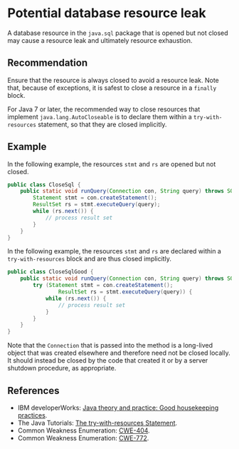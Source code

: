 # Potential database resource leak
A database resource in the `java.sql` package that is opened but not closed may cause a resource leak and ultimately resource exhaustion.


## Recommendation
Ensure that the resource is always closed to avoid a resource leak. Note that, because of exceptions, it is safest to close a resource in a `finally` block.

For Java 7 or later, the recommended way to close resources that implement `java.lang.AutoCloseable` is to declare them within a `try-with-resources` statement, so that they are closed implicitly.


## Example
In the following example, the resources `stmt` and `rs` are opened but not closed.


```java
public class CloseSql {
	public static void runQuery(Connection con, String query) throws SQLException {
		Statement stmt = con.createStatement();
		ResultSet rs = stmt.executeQuery(query);
		while (rs.next()) {
			// process result set
		}
	}
}
```
In the following example, the resources `stmt` and `rs` are declared within a `try-with-resources` block and are thus closed implicitly.


```java
public class CloseSqlGood {
	public static void runQuery(Connection con, String query) throws SQLException {
		try (Statement stmt = con.createStatement();
				ResultSet rs = stmt.executeQuery(query)) {
			while (rs.next()) {
				// process result set
			}
		}
	}
}
```
Note that the `Connection` that is passed into the method is a long-lived object that was created elsewhere and therefore need not be closed locally. It should instead be closed by the code that created it or by a server shutdown procedure, as appropriate.


## References
* IBM developerWorks: [Java theory and practice: Good housekeeping practices](https://web.archive.org/web/20201109041839/http://www.ibm.com/developerworks/java/library/j-jtp03216/index.html).
* The Java Tutorials: [The try-with-resources Statement](https://docs.oracle.com/javase/tutorial/essential/exceptions/tryResourceClose.html).
* Common Weakness Enumeration: [CWE-404](https://cwe.mitre.org/data/definitions/404.html).
* Common Weakness Enumeration: [CWE-772](https://cwe.mitre.org/data/definitions/772.html).
